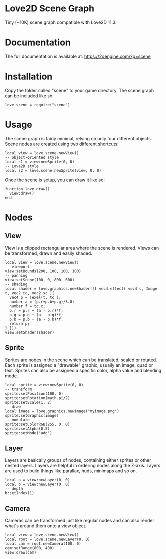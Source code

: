 # Love2D Scene Graph
Tiny (~10K) scene graph compatible with Love2D 11.3.

# Documentation
The full documentation is available at: https://2dengine.com/?p=scene

# Installation
Copy the folder called "scene" to your game directory.
The scene graph can be included like so:
```
love.scene = require("scene")
```

# Usage
The scene graph is fairly minimal, relying on only four different objects.
Scene nodes are created using two different shortcuts:
```
local view = love.scene.newView()
-- object-oriented style
local s1 = view:newSprite(0, 0)
-- Love2D style
local s2 = love.scene.newSprite(view, 0, 0)
```
Once the scene is setup, you can draw it like so:
```
function love.draw()
  view:draw()
end
```

# Nodes
## View
View is a clipped rectangular area where the scene is rendered.
Views can be transformed, drawn and easily shaded.
```
local view = love.scene.newView()
-- viewport
view:setBounds(200, 100, 100, 100)
-- panning
view:setScene(100, 0, 800, 600)
-- shading
local shader = love.graphics.newShader([[ vec4 effect( vec4 c, Image t, vec2 tc, vec2 sc ){
  vec4 p = Texel(t, tc );
  number a = (p.r+p.b+p.g)/3.0;
  number f = tc.x;
  p.r = p.r + (a - p.r)*f;
  p.g = p.g + (a - p.g)*f;
  p.b = p.b + (a - p.b)*f;
  return p;
} ]])
view:setShader(shader)
```

## Sprite
Sprites are nodes in the scene which can be translated, scaled or rotated.
Each sprite is assigned a "drawable" graphic, usually an image, quad or text.
Sprites can also be assigned a specific color, alpha value and blending mode.
```
local sprite = view:newSprite(0, 0)
-- transform
sprite:setPosition(100, 0)
sprite:setRotation(math.pi/2)
sprite:setScale(1, 2)
-- draw
local image = love.graphics.newImage("myimage.png")
sprite:setGraphic(image)
-- modulate
sprite:setColorRGB(255, 0, 0)
sprite:setAlpha(0.5)
sprite:setMode("add")
```

## Layer
Layers are basically groups of nodes, containing either sprites or other nested layers.
Layers are helpful in ordering nodes along the Z-axis.
Layers are used to build things like parallax, huds, minimaps and so on.
```
local a = view:newLayer(0, 0)
local b = view:newLayer(0, 0)
-- depth
b:setIndex(1)
```

## Camera
Cameras can be transformed just like regular nodes and can also render what's around them onto a view object.
```
local view = love.scene.newView()
local root = love.scene.newLayer(0, 0)
local cam = root:newCamera(100, 0)
cam:setRange(800, 400)
view:draw(cam)
```